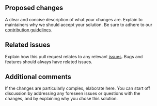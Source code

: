 ## Proposed changes
A clear and concise description of what your changes are. Explain to
maintainers why we should accept your solution. Be sure to adhere to our
[contribution guidelines](https://github.com/LastTalon/Roads/blob/master/CONTRIBUTING.md).

## Related issues
Explain how this pull request relates to any relevant
[issues](https://github.com/LastTalon/Roads/issues). Bugs and features should
always have related issues.

## Additional comments
If the changes are particularly complex, elaborate here. You can start off
discussion by addressing any foreseen issues or questions with the changes,
and by explaining why you chose this solution.
